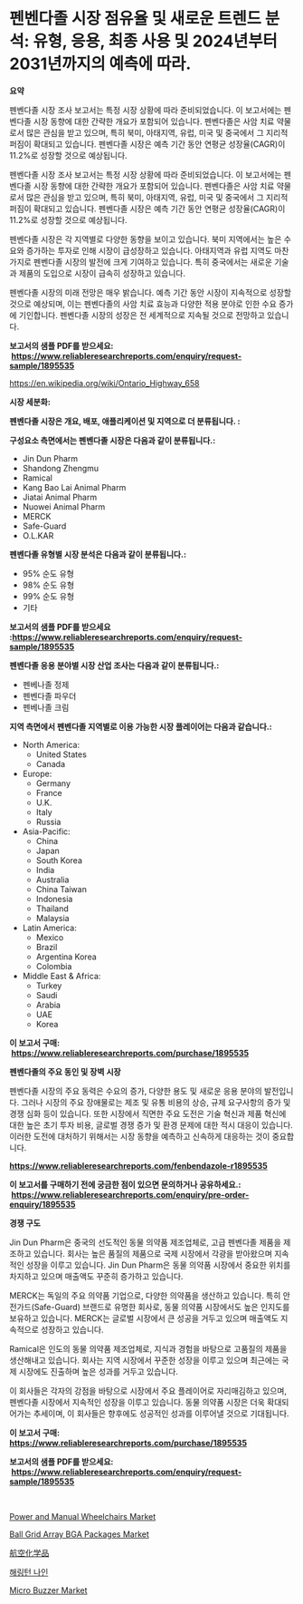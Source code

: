 <p><h1>펜벤다졸 시장 점유율 및 새로운 트렌드 분석: 유형, 응용, 최종 사용 및 2024년부터 2031년까지의 예측에 따라.</h1></p><p><strong>요약</strong></p>
<p><p>펜벤다졸 시장 조사 보고서는 특정 시장 상황에 따라 준비되었습니다. 이 보고서에는 펜벤다졸 시장 동향에 대한 간략한 개요가 포함되어 있습니다. 펜벤다졸은 사암 치료 약물로서 많은 관심을 받고 있으며, 특히 북미, 아태지역, 유럽, 미국 및 중국에서 그 지리적 퍼짐이 확대되고 있습니다. 펜벤다졸 시장은 예측 기간 동안 연평균 성장율(CAGR)이 11.2%로 성장할 것으로 예상됩니다.</p><p>펜벤다졸 시장 조사 보고서는 특정 시장 상황에 따라 준비되었습니다. 이 보고서에는 펜벤다졸 시장 동향에 대한 간략한 개요가 포함되어 있습니다. 펜벤다졸은 사암 치료 약물로서 많은 관심을 받고 있으며, 특히 북미, 아태지역, 유럽, 미국 및 중국에서 그 지리적 퍼짐이 확대되고 있습니다. 펜벤다졸 시장은 예측 기간 동안 연평균 성장율(CAGR)이 11.2%로 성장할 것으로 예상됩니다.</p><p>펜벤다졸 시장은 각 지역별로 다양한 동향을 보이고 있습니다. 북미 지역에서는 높은 수요와 증가하는 투자로 인해 시장이 급성장하고 있습니다. 아태지역과 유럽 지역도 마찬가지로 펜벤다졸 시장의 발전에 크게 기여하고 있습니다. 특히 중국에서는 새로운 기술과 제품의 도입으로 시장이 급속히 성장하고 있습니다.</p><p>펜벤다졸 시장의 미래 전망은 매우 밝습니다. 예측 기간 동안 시장이 지속적으로 성장할 것으로 예상되며, 이는 펜벤다졸의 사암 치료 효능과 다양한 적용 분야로 인한 수요 증가에 기인합니다. 펜벤다졸 시장의 성장은 전 세계적으로 지속될 것으로 전망하고 있습니다.</p></p>
<p><strong>보고서의 샘플 PDF를 받으세요: &nbsp;<a href="https://www.reliableresearchreports.com/enquiry/request-sample/1895535">https://www.reliableresearchreports.com/enquiry/request-sample/1895535</a></strong></p>
<p><a href="https://en.wikipedia.org/wiki/Ontario_Highway_658">https://en.wikipedia.org/wiki/Ontario_Highway_658</a></p>
<p><strong>시장 세분화:</strong></p>
<p><strong> 펜벤다졸 시장은 개요, 배포, 애플리케이션 및 지역으로 더 분류됩니다. :</strong></p>
<p><strong>구성요소 측면에서는 펜벤다졸 시장은 다음과 같이 분류됩니다.:</strong></p>
<p><ul><li>Jin Dun Pharm</li><li>Shandong Zhengmu</li><li>Ramical</li><li>Kang Bao Lai Animal Pharm</li><li>Jiatai Animal Pharm</li><li>Nuowei Animal Pharm</li><li>MERCK</li><li>Safe-Guard</li><li>O.L.KAR</li></ul></p>
<p><strong> 펜벤다졸 유형별 시장 분석은 다음과 같이 분류됩니다.:</strong></p>
<p><ul><li>95% 순도 유형</li><li>98% 순도 유형</li><li>99% 순도 유형</li><li>기타</li></ul></p>
<p><strong>보고서의 샘플 PDF를 받으세요 :<a href="https://www.reliableresearchreports.com/enquiry/request-sample/1895535">https://www.reliableresearchreports.com/enquiry/request-sample/1895535</a></strong></p>
<p><strong> 펜벤다졸 응용 분야별 시장 산업 조사는 다음과 같이 분류됩니다.:</strong></p>
<p><ul><li>펜베나졸 정제</li><li>펜벤다졸 파우더</li><li>펜베나졸 크림</li></ul></p>
<p><strong>지역 측면에서 펜벤다졸 지역별로 이용 가능한 시장 플레이어는 다음과 같습니다.:</strong></p>
<p><ul>
    <li>
        North America:
        <ul>
            <li>United States</li>
            <li>Canada</li>
        </ul>
    </li>
    <li>
        Europe:
        <ul>
            <li>Germany</li>
            <li>France</li>
            <li>U.K.</li>
            <li>Italy</li>
            <li>Russia</li>
        </ul>
    </li>
    <li>
        Asia-Pacific:
        <ul>
            <li>China</li>
            <li>Japan</li>
            <li>South Korea</li>
            <li>India</li>
            <li>Australia</li>
            <li>China Taiwan</li>
            <li>Indonesia</li>
            <li>Thailand</li>
            <li>Malaysia</li>
        </ul>
    </li>
    <li>
        Latin America:
        <ul>
            <li>Mexico</li>
            <li>Brazil</li>
            <li>Argentina Korea</li>
            <li>Colombia</li>
        </ul>
    </li>
    <li>
        Middle East & Africa:
        <ul>
            <li>Turkey</li>
            <li>Saudi</li>
            <li>Arabia</li>
            <li>UAE</li>
            <li>Korea</li>
        </ul>
    </li>
    </ul></p>
<p><strong>이 보고서 구매: &nbsp;<a href="https://www.reliableresearchreports.com/purchase/1895535">https://www.reliableresearchreports.com/purchase/1895535</a></strong></p>
<p><strong>펜벤다졸의 주요 동인 및 장벽 시장</strong></p>
<p><p>펜벤다졸 시장의 주요 동력은 수요의 증가, 다양한 용도 및 새로운 응용 분야의 발전입니다. 그러나 시장의 주요 장애물로는 제조 및 유통 비용의 상승, 규제 요구사항의 증가 및 경쟁 심화 등이 있습니다. 또한 시장에서 직면한 주요 도전은 기술 혁신과 제품 혁신에 대한 높은 초기 투자 비용, 글로벌 경쟁 증가 및 환경 문제에 대한 적시 대응이 있습니다. 이러한 도전에 대처하기 위해서는 시장 동향을 예측하고 신속하게 대응하는 것이 중요합니다.</p></p>
<p><strong><a href="https://www.reliableresearchreports.com/fenbendazole-r1895535">https://www.reliableresearchreports.com/fenbendazole-r1895535</a></strong></p>
<p><strong>이 보고서를 구매하기 전에 궁금한 점이 있으면 문의하거나 공유하세요.: &nbsp;<a href="https://www.reliableresearchreports.com/enquiry/pre-order-enquiry/1895535">https://www.reliableresearchreports.com/enquiry/pre-order-enquiry/1895535</a></strong></p>
<p><strong>경쟁 구도</strong></p>
<p><p>Jin Dun Pharm은 중국의 선도적인 동물 의약품 제조업체로, 고급 펜벤다졸 제품을 제조하고 있습니다. 회사는 높은 품질의 제품으로 국제 시장에서 각광을 받아왔으며 지속적인 성장을 이루고 있습니다. Jin Dun Pharm은 동물 의약품 시장에서 중요한 위치를 차지하고 있으며 매출액도 꾸준히 증가하고 있습니다.</p><p>MERCK는 독일의 주요 의약품 기업으로, 다양한 의약품을 생산하고 있습니다. 특히 안전가드(Safe-Guard) 브랜드로 유명한 회사로, 동물 의약품 시장에서도 높은 인지도를 보유하고 있습니다. MERCK는 글로벌 시장에서 큰 성공을 거두고 있으며 매출액도 지속적으로 성장하고 있습니다.</p><p>Ramical은 인도의 동물 의약품 제조업체로, 지식과 경험을 바탕으로 고품질의 제품을 생산해내고 있습니다. 회사는 지역 시장에서 꾸준한 성장을 이루고 있으며 최근에는 국제 시장에도 진출하며 높은 성과를 거두고 있습니다.</p><p>이 회사들은 각자의 강점을 바탕으로 시장에서 주요 플레이어로 자리매김하고 있으며, 펜벤다졸 시장에서 지속적인 성장을 이루고 있습니다. 동물 의약품 시장은 더욱 확대되어가는 추세이며, 이 회사들은 향후에도 성공적인 성과를 이루어낼 것으로 기대됩니다.</p></p>
<p><strong>이 보고서 구매: &nbsp; <a href="https://www.reliableresearchreports.com/purchase/1895535">https://www.reliableresearchreports.com/purchase/1895535</a></strong></p>
<p><strong>보고서의 샘플 PDF를 받으세요: &nbsp;<a href="https://www.reliableresearchreports.com/enquiry/request-sample/1895535">https://www.reliableresearchreports.com/enquiry/request-sample/1895535</a></strong><strong></strong></p>
<p>&nbsp;</p>
<p><p><a href="https://issuu.com/reportprime-2/docs/power-and-manual-wheelchairs-market-size-2030.pptx">Power and Manual Wheelchairs Market</a></p><p><a href="https://github.com/julian6Skinner/Market-Research-Report-List-1/blob/main/ball-grid-array-bga-packages-market.md">Ball Grid Array BGA Packages Market</a></p><p><a href="https://medium.com/@johnson154chris/%E8%88%AA%E7%A9%BA%E5%8C%96%E5%AD%A6%E5%93%81%E5%B8%82%E5%A0%B4%E8%A6%8F%E6%A8%A1%E3%81%A8%E3%82%B7%E3%82%A7%E3%82%A2%E5%88%86%E6%9E%90-%E6%88%90%E9%95%B7%E3%83%88%E3%83%AC%E3%83%B3%E3%83%89%E3%81%A8%E4%BA%88%E6%B8%AC-2024%E5%B9%B4-2031%E5%B9%B4-a698cd58456f">航空化学品</a></p><p><a href="https://github.com/Nicolasrown5/Market-Research-Report-List-2/blob/main/336222644724.md">해링턴 나인</a></p><p><a href="https://github.com/lavernaCole75/Market-Research-Report-List-1/blob/main/micro-buzzer-market.md">Micro Buzzer Market</a></p></p>
